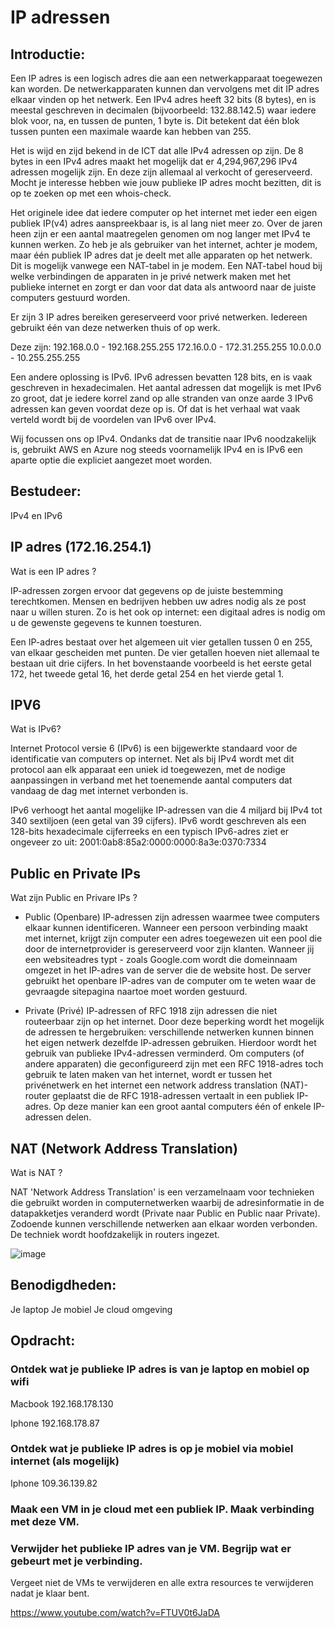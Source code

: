 # IP adressen

## Introductie:

Een IP adres is een logisch adres die aan een netwerkapparaat toegewezen kan worden. De netwerkapparaten kunnen dan vervolgens met dit IP adres elkaar vinden op het netwerk.
Een IPv4 adres heeft 32 bits (8 bytes), en is meestal geschreven in decimalen (bijvoorbeeld: 132.88.142.5) waar iedere blok voor, na, en tussen de punten, 1 byte is. Dit betekent dat één blok tussen punten een maximale waarde kan hebben van 255. 

Het is wijd en zijd bekend in de ICT dat alle IPv4 adressen op zijn. De 8 bytes in een IPv4 adres maakt het mogelijk dat er 4,294,967,296 IPv4 adressen mogelijk zijn. En deze zijn allemaal al verkocht of gereserveerd. Mocht je interesse hebben wie jouw publieke IP adres mocht bezitten, dit is op te zoeken op met een whois-check.

Het originele idee dat iedere computer op het internet met ieder een eigen publiek IP(v4) adres aanspreekbaar is, is al lang niet meer zo. Over de jaren heen zijn er een aantal maatregelen genomen om nog langer met IPv4 te kunnen werken. Zo heb je als gebruiker van het internet, achter je modem, maar één publiek IP adres dat je deelt met alle apparaten op het netwerk. Dit is mogelijk vanwege een NAT-tabel in je modem. Een NAT-tabel houd bij welke verbindingen de apparaten in je privé netwerk maken met het publieke internet en zorgt er dan voor dat data als antwoord naar de juiste computers gestuurd worden.

Er zijn 3 IP adres bereiken gereserveerd voor privé netwerken. Iedereen gebruikt één van deze netwerken thuis of op werk. 

Deze zijn:
192.168.0.0 - 192.168.255.255
172.16.0.0 - 172.31.255.255
10.0.0.0 - 10.255.255.255

Een andere oplossing is IPv6. IPv6 adressen bevatten 128 bits, en is vaak geschreven in hexadecimalen. Het aantal adressen dat mogelijk is met IPv6 zo groot, dat je iedere korrel zand op alle stranden van onze aarde 3 IPv6 adressen kan geven voordat deze op is. Of dat is het verhaal wat vaak verteld wordt bij de voordelen van IPv6 over IPv4.

Wij focussen ons op IPv4. Ondanks dat de transitie naar IPv6 noodzakelijk is, gebruikt AWS en Azure nog steeds voornamelijk IPv4 en is IPv6 een aparte optie die expliciet aangezet moet worden.

## Bestudeer:

IPv4 en IPv6

## IP adres (172.16.254.1)

Wat is een IP adres ?

IP-adressen zorgen ervoor dat gegevens op de juiste bestemming terechtkomen. Mensen en bedrijven hebben uw adres nodig als ze post naar u willen sturen. Zo is het ook op internet: een digitaal adres is nodig om u de gewenste gegevens te kunnen toesturen.

Een IP-adres bestaat over het algemeen uit vier getallen tussen 0 en 255, van elkaar gescheiden met punten. De vier getallen hoeven niet allemaal te bestaan uit drie cijfers. In het bovenstaande voorbeeld is het eerste getal 172, het tweede getal 16, het derde getal 254 en het vierde getal 1.

## IPV6

Wat is IPv6?

Internet Protocol versie 6 (IPv6) is een bijgewerkte standaard voor de identificatie van computers op internet. Net als bij IPv4 wordt met dit protocol aan elk apparaat een uniek id toegewezen, met de nodige aanpassingen in verband met het toenemende aantal computers dat vandaag de dag met internet verbonden is.

IPv6 verhoogt het aantal mogelijke IP-adressen van die 4 miljard bij IPv4 tot 340 sextiljoen (een getal van 39 cijfers). IPv6 wordt geschreven als een 128-bits hexadecimale cijferreeks en een typisch IPv6-adres ziet er ongeveer zo uit: 2001:0ab8:85a2:0000:0000:8a3e:0370:7334

## Public en Private IPs

Wat zijn Public en Privare IPs ?

- Public (Openbare) IP-adressen zijn adressen waarmee twee computers elkaar kunnen identificeren. Wanneer een persoon verbinding maakt met internet, krijgt zijn computer een adres toegewezen uit een pool die door de internetprovider is gereserveerd voor zijn klanten. Wanneer jij een websiteadres typt - zoals Google.com  wordt die domeinnaam omgezet in het IP-adres van de server die de website host. De server gebruikt het openbare IP-adres van de computer om te weten waar de gevraagde sitepagina naartoe moet worden gestuurd.

- Private (Privé) IP-adressen of RFC 1918 zijn adressen die niet routeerbaar zijn op het internet. Door deze beperking wordt het mogelijk de adressen te hergebruiken: verschillende netwerken kunnen binnen het eigen netwerk dezelfde IP-adressen gebruiken. Hierdoor wordt het gebruik van publieke IPv4-adressen verminderd. Om computers (of andere apparaten) die geconfigureerd zijn met een RFC 1918-adres toch gebruik te laten maken van het internet, wordt er tussen het privénetwerk en het internet een network address translation (NAT)-router geplaatst die de RFC 1918-adressen vertaalt in een publiek IP-adres. Op deze manier kan een groot aantal computers één of enkele IP-adressen delen.

## NAT (Network Address Translation)

Wat is NAT ?

NAT 'Network Address Translation' is een verzamelnaam voor technieken die gebruikt worden in computernetwerken waarbij de adresinformatie in de datapakketjes veranderd wordt (Private naar Public en Public naar Private). Zodoende kunnen verschillende netwerken aan elkaar worden verbonden. De techniek wordt hoofdzakelijk in routers ingezet.

![image](https://user-images.githubusercontent.com/89514322/146917587-0ffe7442-41a6-4ba6-9eed-53901f0a59f5.png)


## Benodigdheden:

Je laptop
Je mobiel
Je cloud omgeving

## Opdracht:

### Ontdek wat je publieke IP adres is van je laptop en mobiel op wifi 

Macbook 192.168.178.130

Iphone  192.168.178.87

### Ontdek wat je publieke IP adres is op je mobiel via mobiel internet (als mogelijk)

Iphone  109.36.139.82 

### Maak een VM in je cloud met een publiek IP. Maak verbinding met deze VM.

### Verwijder het publieke IP adres van je VM. Begrijp wat er gebeurt met je verbinding.

Vergeet niet de VMs te verwijderen en alle extra resources te verwijderen nadat je klaar bent.

https://www.youtube.com/watch?v=FTUV0t6JaDA
